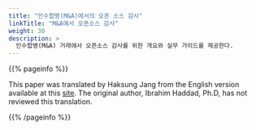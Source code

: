 ```yaml
---
title: "인수합병(M&A)에서의 오픈 소스 감사"
linkTitle: "M&A에서 오픈소스 감사"
weight: 30
description: >
  인수합병(M&A) 거래에서 오픈소스 감사를 위한 개요와 실무 가이드를 제공한다. 
---
```


{{% pageinfo %}}

This paper was translated by Haksung Jang from the English version available at this [site](https://www.linuxfoundation.org/en/resources/publications/open-source-audits-in-merger-and-acquisition-transactions/). The original author, Ibrahim Haddad, Ph.D, has not reviewed this translation.

{{% /pageinfo %}}

